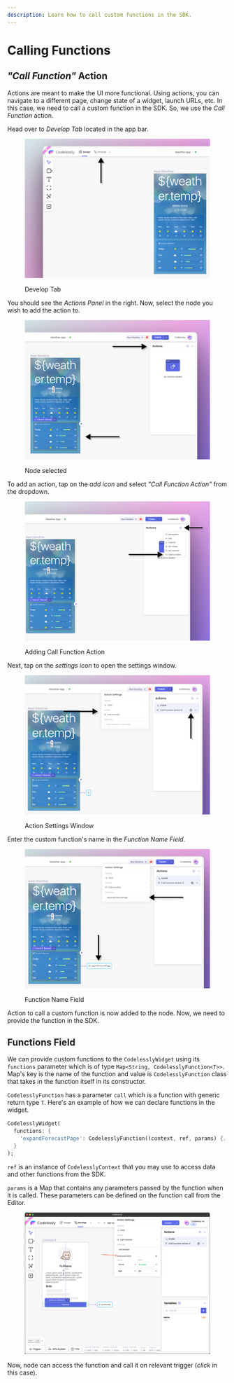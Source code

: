 ```yaml
---
description: Learn how to call custom functions in the SDK.
---
```


# Calling Functions

## _"Call Function"_ Action

Actions are meant to make the UI more functional. Using actions, you can navigate to a different page, change state of a widget, launch URLs, etc. In this case, we need to call a custom function in the SDK. So, we use the _Call Function_ action.

Head over to _Develop Tab_ located in the app bar.

<figure><img src="../.gitbook/assets/image (40).png" alt=""><figcaption><p>Develop Tab</p></figcaption></figure>

You should see the _Actions Panel_ in the right. Now, select the node you wish to add the action to.

<figure><img src="../.gitbook/assets/image (23) (1).png" alt=""><figcaption><p>Node selected</p></figcaption></figure>

To add an action, tap on the _add icon_ and select _"Call Function Action"_ from the dropdown.

<figure><img src="../.gitbook/assets/image (20) (1).png" alt=""><figcaption><p>Adding Call Function Action</p></figcaption></figure>

Next, tap on the _settings icon_ to open the settings window.

<figure><img src="../.gitbook/assets/image (37) (1).png" alt=""><figcaption><p>Action Settings Window</p></figcaption></figure>

Enter the custom function's name in the _Function Name Field_.

<figure><img src="../.gitbook/assets/image (39).png" alt=""><figcaption><p>Function Name Field</p></figcaption></figure>

Action to call a custom function is now added to the node. Now, we need to provide the function in the SDK.

## Functions Field

We can provide custom functions to the `CodelesslyWidget` using its `functions` parameter which is of type `Map<String, CodelesslyFunction<T>>`. Map's key is the name of the function and value is `CodelesslyFunction` class that takes in the function itself in its constructor.

`CodelesslyFunction` has a parameter `call` which is a function with generic return type `T`. Here's an example of how we can declare functions in the widget.

```dart
CodelesslyWidget(
  functions: {
    'expandForecastPage': CodelesslyFunction((context, ref, params) {...}),
  }
);
```

`ref` is an instance of `CodelesslyContext` that you may use to access data and other functions from the SDK.

`params` is a Map that contains any parameters passed by the function when it is called. These parameters can be defined on the function call from the Editor.

<figure><img src="../.gitbook/assets/image (3).png" alt=""><figcaption></figcaption></figure>

Now, node can access the function and call it on relevant trigger (_click_ in this case).
